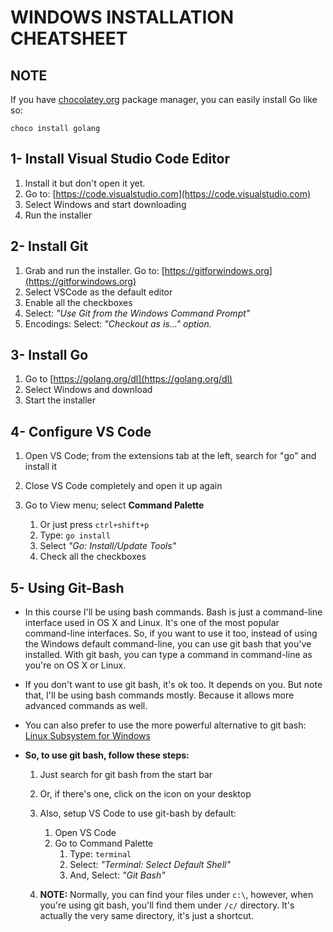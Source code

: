 # WINDOWS INSTALLATION CHEATSHEET

## NOTE

If you have [chocolatey.org](https://chocolatey.org/) package manager, you can easily install Go like so:

```
choco install golang
```

## 1- Install Visual Studio Code Editor

1. Install it but don't open it yet.
2. Go to: [https://code.visualstudio.com](https://code.visualstudio.com)
3. Select Windows and start downloading
4. Run the installer

## 2- Install Git

1. Grab and run the installer. Go to: [https://gitforwindows.org](https://gitforwindows.org)
2. Select VSCode as the default editor
3. Enable all the checkboxes
4. Select: _"Use Git from the Windows Command Prompt"_
5. Encodings: Select: _"Checkout as is..." option._

## 3- Install Go

1. Go to [https://golang.org/dl](https://golang.org/dl)
2. Select Windows and download
3. Start the installer

## 4- Configure VS Code

1. Open VS Code; from the extensions tab at the left, search for "go" and install it
2. Close VS Code completely and open it up again

3. Go to View menu; select **Command Palette**
    1. Or just press `ctrl+shift+p`
    2. Type: `go install`
    3. Select _"Go: Install/Update Tools"_
    4. Check all the checkboxes

## 5- Using Git-Bash

* In this course I'll be using bash commands. Bash is just a command-line interface used in OS X and Linux. It's one of the most popular command-line interfaces. So, if you want to use it too, instead of using the Windows default command-line, you can use git bash that you've installed. With git bash, you can type a command in command-line as you're on OS X or Linux.

* If you don't want to use git bash, it's ok too. It depends on you. But note that, I'll be using bash commands mostly. Because it allows more advanced commands as well.

* You can also prefer to use the more powerful alternative to git bash: [Linux Subsystem for Windows](https://docs.microsoft.com/en-us/windows/wsl/install-win10)

* **So, to use git bash, follow these steps:**
    1. Just search for git bash from the start bar
    2. Or, if there's one, click on the icon on your desktop

    3. Also, setup VS Code to use git-bash by default:
        1. Open VS Code
        2. Go to Command Palette
            1. Type: `terminal`
            2. Select: _"Terminal: Select Default Shell"_
            3. And, Select: _"Git Bash"_

    4. **NOTE:** Normally, you can find your files under `c:\`, however, when you're using git bash, you'll find them under `/c/` directory. It's actually the very same directory, it's just a shortcut.

